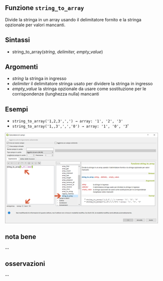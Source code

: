 ## Funzione `string_to_array`

Divide la stringa in un array usando il delimitatore fornito e la stringa opzionale per valori mancanti.

## Sintassi

* string_to_array(_string, delimiter, empty_value_)

## Argomenti

* _string_ la stringa in ingresso
* _delimiter_ il delimitatore stringa usato per dividere la stringa in ingresso
* _empty_value_ la stringa opzionale da usare come sostituzione per le corrispondenze (lunghezza nulla) mancanti

## Esempi

* `string_to_array('1,2,3',',') → array: '1', '2', '3'`
* `string_to_array('1,,3',',','0') → array: '1', '0', '3`'

<img src="/img/arrays/string_to_array/string_to_array1.png">

## nota bene

--

## osservazioni

--